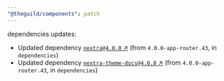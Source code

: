 ```yaml
---
"@theguild/components": patch
---
```

dependencies updates:
  - Updated dependency [`nextra@4.0.0` ↗︎](https://www.npmjs.com/package/nextra/v/4.0.0) (from `4.0.0-app-router.43`, in `dependencies`)
  - Updated dependency [`nextra-theme-docs@4.0.0` ↗︎](https://www.npmjs.com/package/nextra-theme-docs/v/4.0.0) (from `4.0.0-app-router.43`, in `dependencies`)
